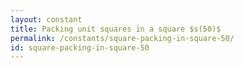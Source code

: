 ```yaml
---
layout: constant
title: Packing unit squares in a square $s(50)$
permalink: /constants/square-packing-in-square-50/
id: square-packing-in-square-50
---
```

